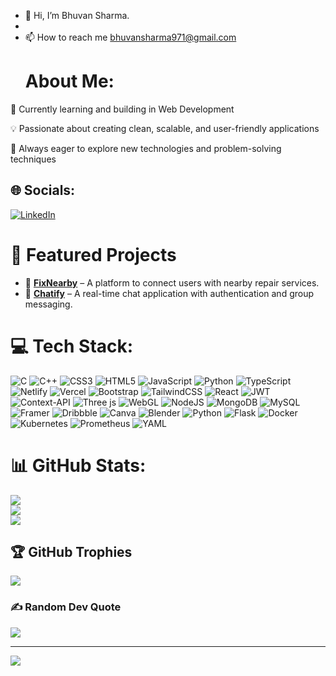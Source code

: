- 👋 Hi, I’m Bhuvan Sharma.
- 
- 📫 How to reach me bhuvansharma971@gmail.com
  #  About Me:
🌱 Currently learning and building in Web Development

💡 Passionate about creating clean, scalable, and user-friendly applications

🎯 Always eager to explore new technologies and problem-solving techniques


## 🌐 Socials:
 [![LinkedIn](https://img.shields.io/badge/LinkedIn-%230077B5.svg?logo=linkedin&logoColor=white)](https://linkedin.com/in/bhuvan-sharma70)

 # 🚀 Featured Projects
- 🔗 [**FixNearby**](https://fixnearby.in) – A platform to connect users with nearby repair services.  
- 💬 [**Chatify**](https://chatify-11bq.onrender.com/login) – A real-time chat application with authentication and group messaging.  

# 💻 Tech Stack:
![C](https://img.shields.io/badge/c-%2300599C.svg?style=for-the-badge&logo=c&logoColor=white) ![C++](https://img.shields.io/badge/c++-%2300599C.svg?style=for-the-badge&logo=c%2B%2B&logoColor=white) ![CSS3](https://img.shields.io/badge/css3-%231572B6.svg?style=for-the-badge&logo=css3&logoColor=white) ![HTML5](https://img.shields.io/badge/html5-%23E34F26.svg?style=for-the-badge&logo=html5&logoColor=white) ![JavaScript](https://img.shields.io/badge/javascript-%23323330.svg?style=for-the-badge&logo=javascript&logoColor=%23F7DF1E) ![Python](https://img.shields.io/badge/python-3670A0?style=for-the-badge&logo=python&logoColor=ffdd54) ![TypeScript](https://img.shields.io/badge/typescript-%23007ACC.svg?style=for-the-badge&logo=typescript&logoColor=white) ![Netlify](https://img.shields.io/badge/netlify-%23000000.svg?style=for-the-badge&logo=netlify&logoColor=#00C7B7) ![Vercel](https://img.shields.io/badge/vercel-%23000000.svg?style=for-the-badge&logo=vercel&logoColor=white) ![Bootstrap](https://img.shields.io/badge/bootstrap-%238511FA.svg?style=for-the-badge&logo=bootstrap&logoColor=white) ![TailwindCSS](https://img.shields.io/badge/tailwindcss-%2338B2AC.svg?style=for-the-badge&logo=tailwind-css&logoColor=white) ![React](https://img.shields.io/badge/react-%2320232a.svg?style=for-the-badge&logo=react&logoColor=%2361DAFB) ![JWT](https://img.shields.io/badge/JWT-black?style=for-the-badge&logo=JSON%20web%20tokens) ![Context-API](https://img.shields.io/badge/Context--Api-000000?style=for-the-badge&logo=react) ![Three js](https://img.shields.io/badge/threejs-black?style=for-the-badge&logo=three.js&logoColor=white) ![WebGL](https://img.shields.io/badge/WebGL-990000?logo=webgl&logoColor=white&style=for-the-badge) ![NodeJS](https://img.shields.io/badge/node.js-6DA55F?style=for-the-badge&logo=node.js&logoColor=white) ![MongoDB](https://img.shields.io/badge/MongoDB-%234ea94b.svg?style=for-the-badge&logo=mongodb&logoColor=white) ![MySQL](https://img.shields.io/badge/mysql-4479A1.svg?style=for-the-badge&logo=mysql&logoColor=white) ![Framer](https://img.shields.io/badge/Framer-black?style=for-the-badge&logo=framer&logoColor=blue)  ![Dribbble](https://img.shields.io/badge/Dribbble-EA4C89?style=for-the-badge&logo=dribbble&logoColor=white) ![Canva](https://img.shields.io/badge/Canva-%2300C4CC.svg?style=for-the-badge&logo=Canva&logoColor=white) ![Blender](https://img.shields.io/badge/blender-%23F5792A.svg?style=for-the-badge&logo=blender&logoColor=white) ![Python](https://img.shields.io/badge/python-3670A0?style=for-the-badge&logo=python&logoColor=ffdd54) 
![Flask](https://img.shields.io/badge/flask-000000?style=for-the-badge&logo=flask&logoColor=white) 
![Docker](https://img.shields.io/badge/docker-2496ED?style=for-the-badge&logo=docker&logoColor=white) 
![Kubernetes](https://img.shields.io/badge/kubernetes-326CE5?style=for-the-badge&logo=kubernetes&logoColor=white) 
![Prometheus](https://img.shields.io/badge/prometheus-E6522C?style=for-the-badge&logo=prometheus&logoColor=white) 
![YAML](https://img.shields.io/badge/YAML-000000?style=for-the-badge&logo=yaml&logoColor=white) 

# 📊 GitHub Stats:
![](https://github-readme-stats.vercel.app/api?username=BhuvanSharmAa&theme=dark&hide_border=false&include_all_commits=false&count_private=false)<br/>
![](https://github-readme-streak-stats.herokuapp.com/?user=BhuvanSharmAa&theme=dark&hide_border=false)<br/>
![](https://github-readme-stats.vercel.app/api/top-langs/?username=BhuvanSharmAa&theme=dark&hide_border=false&include_all_commits=false&count_private=false&layout=compact)

## 🏆 GitHub Trophies
![](https://github-profile-trophy.vercel.app/?username=BhuvanSharmAa&theme=radical&no-frame=true&no-bg=false&margin-w=4)

### ✍️ Random Dev Quote
![](https://quotes-github-readme.vercel.app/api?type=horizontal&theme=radical)

---
[![](https://visitcount.itsvg.in/api?id=BhuvanSharmAa&icon=0&color=0)](https://visitcount.itsvg.in)

